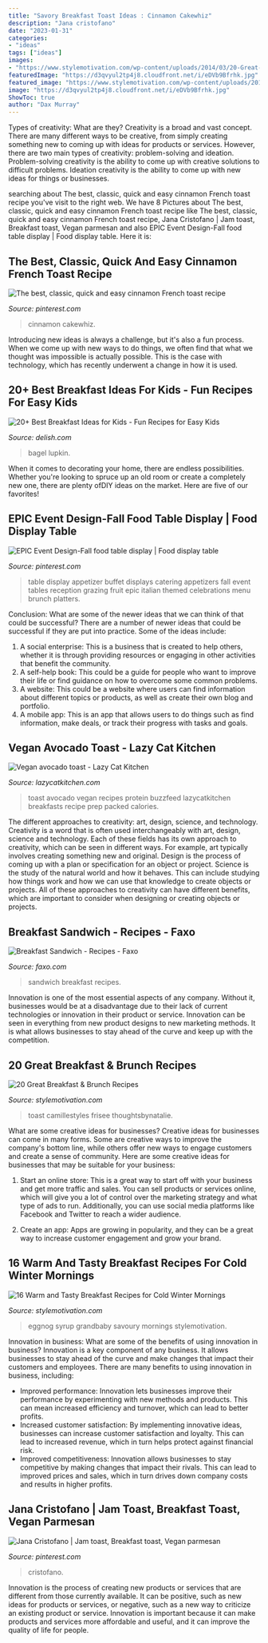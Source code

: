 ```yaml
---
title: "Savory Breakfast Toast Ideas : Cinnamon Cakewhiz"
description: "Jana cristofano"
date: "2023-01-31"
categories:
- "ideas"
tags: ["ideas"]
images:
- "https://www.stylemotivation.com/wp-content/uploads/2014/03/20-Great-Breakfast-Brunch-Recipes-8.jpg"
featuredImage: "https://d3qvyul2tp4j8.cloudfront.net/i/eDVb9Bfrhk.jpg"
featured_image: "https://www.stylemotivation.com/wp-content/uploads/2015/01/winter-breakfast-3.jpg"
image: "https://d3qvyul2tp4j8.cloudfront.net/i/eDVb9Bfrhk.jpg"
ShowToc: true
author: "Dax Murray"
---
```



Types of creativity: What are they?
Creativity is a broad and vast concept. There are many different ways to be creative, from simply creating something new to coming up with ideas for products or services. However, there are two main types of creativity: problem-solving and ideation. Problem-solving creativity is the ability to come up with creative solutions to difficult problems. Ideation creativity is the ability to come up with new ideas for things or businesses.

	

		
searching about The best, classic, quick and easy cinnamon French toast recipe you've visit to the right web. We have 8 Pictures about The best, classic, quick and easy cinnamon French toast recipe like The best, classic, quick and easy cinnamon French toast recipe, Jana Cristofano | Jam toast, Breakfast toast, Vegan parmesan and also EPIC Event Design-Fall food table display | Food display table. Here it is:
		
    
## The Best, Classic, Quick And Easy Cinnamon French Toast Recipe

<img loading=lazy src="https://i.pinimg.com/736x/2f/b7/33/2fb733891e4a8c74c81dd712d9ccbd4b.jpg" onerror="this.onerror=null;this.src='https://tse1.mm.bing.net/th?id=OIP.TwKXwASzYK3it467mSmHFgHaLH&amp;pid=15.1';" alt="The best, classic, quick and easy cinnamon French toast recipe">

_Source: pinterest.com_

>cinnamon cakewhiz. 

	

Introducing new ideas is always a challenge, but it's also a fun process. When we come up with new ways to do things, we often find that what we thought was impossible is actually possible. This is the case with technology, which has recently underwent a change in how it is used. 

    
## 20+ Best Breakfast Ideas For Kids - Fun Recipes For Easy Kids

<img loading=lazy src="https://hips.hearstapps.com/del.h-cdn.co/assets/17/11/640x958/gallery-1489780265-delish-breakfastbagelbites-pin-3.jpg?resize=768:*" onerror="this.onerror=null;this.src='https://tse3.mm.bing.net/th?id=OIP.u7VFHL7g6jpPhM2ia7MQjwHaLF&amp;pid=15.1';" alt="20+ Best Breakfast Ideas for Kids - Fun Recipes for Easy Kids">

_Source: delish.com_

>bagel lupkin. 

	

When it comes to decorating your home, there are endless possibilities. Whether you're looking to spruce up an old room or create a completely new one, there are plenty ofDIY ideas on the market. Here are five of our favorites!

    
## EPIC Event Design-Fall Food Table Display | Food Display Table

<img loading=lazy src="https://i.pinimg.com/736x/d7/cb/ac/d7cbac1a086aa79e839edebb007692b5.jpg" onerror="this.onerror=null;this.src='https://tse2.mm.bing.net/th?id=OIP.sflNtGrMV7wlSMYqHu0mTAHaJ3&amp;pid=15.1';" alt="EPIC Event Design-Fall food table display | Food display table">

_Source: pinterest.com_

>table display appetizer buffet displays catering appetizers fall event tables reception grazing fruit epic italian themed celebrations menu brunch platters. 

	

Conclusion: What are some of the newer ideas that we can think of that could be successful?
There are a number of newer ideas that could be successful if they are put into practice. Some of the ideas include: 
1. A social enterprise: This is a business that is created to help others, whether it is through providing resources or engaging in other activities that benefit the community. 
2. A self-help book: This could be a guide for people who want to improve their life or find guidance on how to overcome some common problems. 
3. A website: This could be a website where users can find information about different topics or products, as well as create their own blog and portfolio. 
4. A mobile app: This is an app that allows users to do things such as find information, make deals, or track their progress with tasks and goals.

    
## Vegan Avocado Toast - Lazy Cat Kitchen

<img loading=lazy src="https://cdn77-s3.lazycatkitchen.com/wp-content/uploads/2017/03/vegan-avocado-toast.jpg" onerror="this.onerror=null;this.src='https://tse2.mm.bing.net/th?id=OIP.ZOy0SDK479qjkdZpbq4uqAHaLH&amp;pid=15.1';" alt="Vegan avocado toast - Lazy Cat Kitchen">

_Source: lazycatkitchen.com_

>toast avocado vegan recipes protein buzzfeed lazycatkitchen breakfasts recipe prep packed calories. 

	

The different approaches to creativity: art, design, science, and technology.
Creativity is a word that is often used interchangeably with art, design, science and technology. Each of these fields has its own approach to creativity, which can be seen in different ways. For example, art typically involves creating something new and original. Design is the process of coming up with a plan or specification for an object or project. Science is the study of the natural world and how it behaves. This can include studying how things work and how we can use that knowledge to create objects or projects. All of these approaches to creativity can have different benefits, which are important to consider when designing or creating objects or projects.

    
## Breakfast Sandwich - Recipes - Faxo

<img loading=lazy src="https://d3qvyul2tp4j8.cloudfront.net/i/eDVb9Bfrhk.jpg" onerror="this.onerror=null;this.src='https://tse4.mm.bing.net/th?id=OIP.4E7RgG2uCummmrkbgj-zJAAAAA&amp;pid=15.1';" alt="Breakfast Sandwich - Recipes - Faxo">

_Source: faxo.com_

>sandwich breakfast recipes. 

	

Innovation is one of the most essential aspects of any company. Without it, businesses would be at a disadvantage due to their lack of current technologies or innovation in their product or service. Innovation can be seen in everything from new product designs to new marketing methods. It is what allows businesses to stay ahead of the curve and keep up with the competition.

    
## 20 Great Breakfast &amp; Brunch Recipes

<img loading=lazy src="https://www.stylemotivation.com/wp-content/uploads/2014/03/20-Great-Breakfast-Brunch-Recipes-8.jpg" onerror="this.onerror=null;this.src='https://tse1.mm.bing.net/th?id=OIP.rxtMssbSvRbiv9Y-CckFGQHaLH&amp;pid=15.1';" alt="20 Great Breakfast &amp; Brunch Recipes">

_Source: stylemotivation.com_

>toast camillestyles frisee thoughtsbynatalie. 

	

What are some creative ideas for businesses?
Creative ideas for businesses can come in many forms. Some are creative ways to improve the company's bottom line, while others offer new ways to engage customers and create a sense of community. Here are some creative ideas for businesses that may be suitable for your business:
1. Start an online store: This is a great way to start off with your business and get more traffic and sales. You can sell products or services online, which will give you a lot of control over the marketing strategy and what type of ads to run. Additionally, you can use social media platforms like Facebook and Twitter to reach a wider audience.

2. Create an app: Apps are growing in popularity, and they can be a great way to increase customer engagement and grow your brand.

    
## 16 Warm And Tasty Breakfast Recipes For Cold Winter Mornings

<img loading=lazy src="https://www.stylemotivation.com/wp-content/uploads/2015/01/winter-breakfast-3.jpg" onerror="this.onerror=null;this.src='https://tse3.mm.bing.net/th?id=OIP.FJqYXfLufwDQbCIpIiobkAHaLH&amp;pid=15.1';" alt="16 Warm and Tasty Breakfast Recipes for Cold Winter Mornings">

_Source: stylemotivation.com_

>eggnog syrup grandbaby savoury mornings stylemotivation. 

	

Innovation in business: What are some of the benefits of using innovation in business?
Innovation is a key component of any business. It allows businesses to stay ahead of the curve and make changes that impact their customers and employees. There are many benefits to using innovation in business, including: 
- Improved performance: Innovation lets businesses improve their performance by experimenting with new methods and products. This can mean increased efficiency and turnover, which can lead to better profits. 
- Increased customer satisfaction: By implementing innovative ideas, businesses can increase customer satisfaction and loyalty. This can lead to increased revenue, which in turn helps protect against financial risk. 
- Improved competitiveness: Innovation allows businesses to stay competitive by making changes that impact their rivals. This can lead to improved prices and sales, which in turn drives down company costs and results in higher profits.

    
## Jana Cristofano | Jam Toast, Breakfast Toast, Vegan Parmesan

<img loading=lazy src="https://i.pinimg.com/736x/50/1f/fd/501ffd634f95950e314a0ef48a0b72fc.jpg" onerror="this.onerror=null;this.src='https://tse4.mm.bing.net/th?id=OIP.C66PQNR0Jn-CLJV2iS6oPQHaLJ&amp;pid=15.1';" alt="Jana Cristofano | Jam toast, Breakfast toast, Vegan parmesan">

_Source: pinterest.com_

>cristofano. 

	

Innovation is the process of creating new products or services that are different from those currently available. It can be positive, such as new ideas for products or services, or negative, such as a new way to criticize an existing product or service. Innovation is important because it can make products and services more affordable and useful, and it can improve the quality of life for people.

